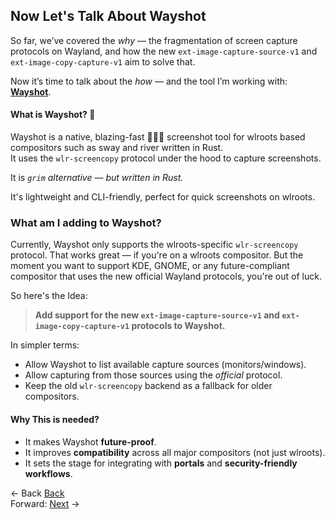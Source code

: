 ##  Now Let's Talk About Wayshot

So far, we’ve covered the *why* — the fragmentation of screen capture protocols on Wayland, and how the new `ext-image-capture-source-v1` and `ext-image-copy-capture-v1` aim to solve that.

Now it’s time to talk about the *how* — and the tool I’m working with: **[Wayshot](https://github.com/waycrate/wayshot)**.

#### What is Wayshot? 📸

Wayshot is a native, blazing-fast 🚀🚀🚀 screenshot tool for wlroots based compositors such as sway and river written in Rust.<br>
It uses the `wlr-screencopy` protocol under the hood to capture screenshots.

It is *`grim` alternative — but written in Rust.*

It's lightweight and CLI-friendly, perfect for quick screenshots on wlroots.

### What am I adding to Wayshot?

Currently, Wayshot only supports the wlroots-specific `wlr-screencopy` protocol. That works great — if you're on a wlroots compositor.
But the moment you want to support KDE, GNOME, or any future-compliant compositor that uses the new official Wayland protocols, you're out of luck.

So here's the Idea:

> **Add support for the new `ext-image-capture-source-v1` and `ext-image-copy-capture-v1` protocols to Wayshot.**

In simpler terms:
- Allow Wayshot to list available capture sources (monitors/windows).
- Allow capturing from those sources using the *official* protocol.
- Keep the old `wlr-screencopy` backend as a fallback for older compositors.

#### Why This is needed?

- It makes Wayshot **future-proof**.
- It improves **compatibility** across all major compositors (not just wlroots).
- It sets the stage for integrating with **portals** and **security-friendly workflows**.

<- Back [Back](Thought_Process_1.md)<br>
Forward: [Next](Thought_Process_3.md) ->